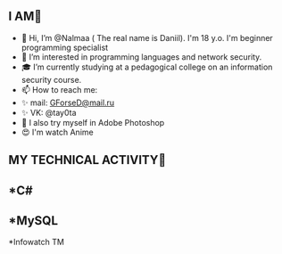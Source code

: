 ## I AM🌵
- 👋 Hi, I’m @Nalmaa ( The real name is Daniil). I'm 18 y.o. I'm beginner programming specialist
- 👀 I’m interested in programming languages and network security.
- 🎓 I’m currently studying at a pedagogical college on an information security course. 
- 📫 How to reach me:
- ✨ mail: GForseD@mail.ru
- ✨ VK: @tay0ta
- 🌱 I also try myself in Adobe Photoshop 
- 😍 I'm watch Anime



## MY TECHNICAL ACTIVITY👾
*C#
-
*MySQL
-
*Infowatch TM
<!---
Nalmaa/Nalmaa is a ✨ special ✨ repository because its `README.md` (this file) appears on your GitHub profile.
You can click the Preview link to take a look at your changes.
--->
